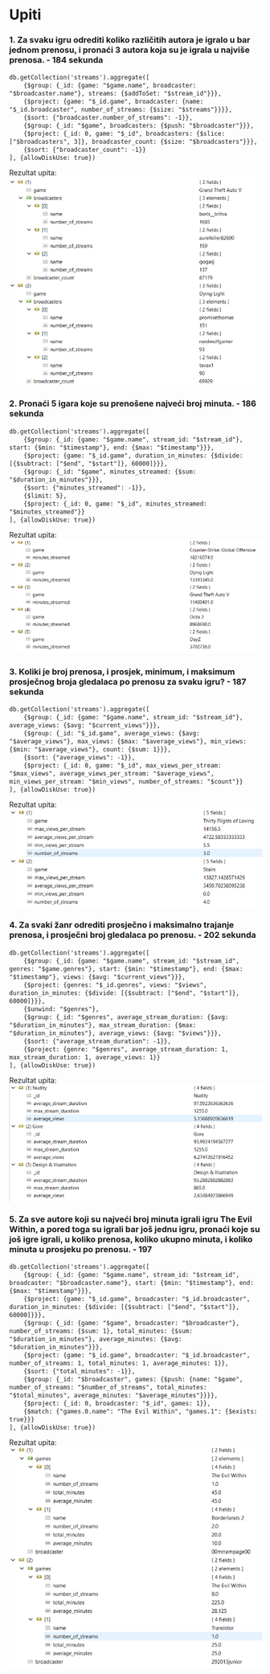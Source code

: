 # Upiti

### 1. Za svaku igru odrediti koliko različitih autora je igralo u bar jednom prenosu, i pronaći 3 autora koja su je igrala u najviše prenosa. - 184 sekunda 

```
db.getCollection('streams').aggregate([
    {$group: {_id: {game: "$game.name", broadcaster: "$broadcaster.name"}, streams: {$addToSet: "$stream_id"}}},
    {$project: {game: "$_id.game", broadcaster: {name: "$_id.broadcaster", number_of_streams: {$size: "$streams"}}}},
    {$sort: {"broadcaster.number_of_streams": -1}},
    {$group: {_id: "$game", broadcasters: {$push: "$broadcaster"}}},
    {$project: {_id: 0, game: "$_id", broadcasters: {$slice: ["$broadcasters", 3]}, broadcaster_count: {$size: "$broadcasters"}}},
    {$sort: {"broadcaster_count": -1}}
], {allowDiskUse: true}) 
```

Rezultat upita:<br>
![Rezulztat upita](./1.PNG?raw=true "Rezultat upita")

### 2. Pronaći 5 igara koje su prenošene najveći broj minuta. - 186 sekunda 

```
db.getCollection('streams').aggregate([
    {$group: {_id: {game: "$game.name", stream_id: "$stream_id"}, start: {$min: "$timestamp"}, end: {$max: "$timestamp"}}},
    {$project: {game: "$_id.game", duration_in_minutes: {$divide: [{$subtract: ["$end", "$start"]}, 60000]}}},
    {$group: {_id: "$game", minutes_streamed: {$sum: "$duration_in_minutes"}}},
    {$sort: {"minutes_streamed": -1}},
    {$limit: 5},
    {$project: {_id: 0, game: "$_id", minutes_streamed: "$minutes_streamed"}}
], {allowDiskUse: true})
```

Rezultat upita:<br>
![Rezulztat upita](./2.PNG?raw=true "Rezultat upita")

### 3. Koliki je broj prenosa, i prosjek, minimum, i maksimum prosječnog broja gledalaca po prenosu za svaku igru? - 187 sekunda 

```
db.getCollection('streams').aggregate([
    {$group: {_id: {game: "$game.name", stream_id: "$stream_id"}, average_views: {$avg: "$current_views"}}},
    {$group: {_id: "$_id.game", average_views: {$avg: "$average_views"}, max_views: {$max: "$average_views"}, min_views: {$min: "$average_views"}, count: {$sum: 1}}},
    {$sort: {"average_views": -1}},
    {$project: {_id: 0, game: "$_id", max_views_per_stream: "$max_views", average_views_per_stream: "$average_views", min_views_per_stream: "$min_views", number_of_streams: "$count"}}
], {allowDiskUse: true})
```

Rezultat upita:<br>
![Rezulztat upita](./3.PNG?raw=true "Rezultat upita")

### 4. Za svaki žanr odrediti prosječno i maksimalno trajanje prenosa, i prosječni broj gledalaca po prenosu. - 202 sekunda 

```
db.getCollection('streams').aggregate([
    {$group: {_id: {game: "$game.name", stream_id: "$stream_id", genres: "$game.genres"}, start: {$min: "$timestamp"}, end: {$max: "$timestamp"}, views: {$avg: "$current_views"}}},
    {$project: {genres: "$_id.genres", views: "$views", duration_in_minutes: {$divide: [{$subtract: ["$end", "$start"]}, 60000]}}},
    {$unwind: "$genres"},
    {$group: {_id: "$genres", average_stream_duration: {$avg: "$duration_in_minutes"}, max_stream_duration: {$max: "$duration_in_minutes"}, average_views: {$avg: "$views"}}},
    {$sort: {"average_stream_duration": -1}},
    {$project: {genre: "$genres", average_stream_duration: 1, max_stream_duration: 1, average_views: 1}}
], {allowDiskUse: true})
```

Rezultat upita:<br>
![Rezulztat upita](./4.PNG?raw=true "Rezultat upita")

### 5. Za sve autore koji su najveći broj minuta igrali igru The Evil Within, a pored toga su igrali bar još jednu igru, pronaći koje su još igre igrali, u koliko prenosa, koliko ukupno minuta, i koliko minuta u prosjeku po prenosu. - 197

```
db.getCollection('streams').aggregate([
    {$group: {_id: {game: "$game.name", stream_id: "$stream_id", broadcaster: "$broadcaster.name"}, start: {$min: "$timestamp"}, end: {$max: "$timestamp"}}},
    {$project: {game: "$_id.game", broadcaster: "$_id.broadcaster", duration_in_minutes: {$divide: [{$subtract: ["$end", "$start"]}, 60000]}}},
    {$group: {_id: {game: "$game", broadcaster: "$broadcaster"}, number_of_streams: {$sum: 1}, total_minutes: {$sum: "$duration_in_minutes"}, average_minutes: {$avg: "$duration_in_minutes"}}},
    {$project: {game: "$_id.game", broadcaster: "$_id.broadcaster", number_of_streams: 1, total_minutes: 1, average_minutes: 1}},
    {$sort: {"total_minutes": -1}},
    {$group: {_id: "$broadcaster", games: {$push: {name: "$game", number_of_streams: "$number_of_streams", total_minutes: "$total_minutes", average_minutes: "$average_minutes"}}}},
    {$project: {_id: 0, broadcaster: "$_id", games: 1}},
    {$match: {"games.0.name": "The Evil Within", "games.1": {$exists: true}}}
], {allowDiskUse: true})
```

Rezultat upita:<br>
![Rezulztat upita](./5.PNG?raw=true "Rezultat upita")

